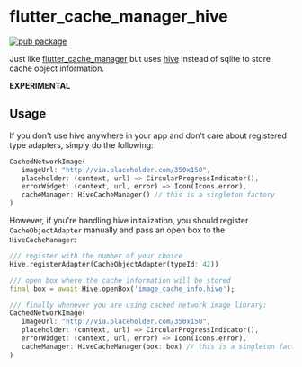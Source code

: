 # flutter_cache_manager_hive

[![pub package](https://img.shields.io/pub/v/flutter_cache_manager_hive.svg)](https://pub.dartlang.org/packages/flutter_cache_manager_hive)

Just like [flutter_cache_manager](https://pub.dartlang.org/packages/flutter_cache_manager_hive) but uses [hive](https://github.com/hivedb/hive) instead of sqlite to store cache object information.

**EXPERIMENTAL**

## Usage

If you don't use hive anywhere in your app and don't care about registered type adapters, simply do the following:

```dart
CachedNetworkImage(
   imageUrl: "http://via.placeholder.com/350x150",
   placeholder: (context, url) => CircularProgressIndicator(),
   errorWidget: (context, url, error) => Icon(Icons.error),
   cacheManager: HiveCacheManager() // this is a singleton factory
)
```

However, if you're handling hive initalization, you should register `CacheObjectAdapter` manually and pass an open box to the `HiveCacheManager`:

```dart
/// register with the number of your choice
Hive.registerAdapter(CacheObjectAdapter(typeId: 42))

/// open box where the cache information will be stored
final box = await Hive.openBox('image_cache_info.hive');

/// finally whenever you are using cached network image library:
CachedNetworkImage(
   imageUrl: "http://via.placeholder.com/350x150",
   placeholder: (context, url) => CircularProgressIndicator(),
   errorWidget: (context, url, error) => Icon(Icons.error),
   cacheManager: HiveCacheManager(box: box) // this is a singleton factory
)
```